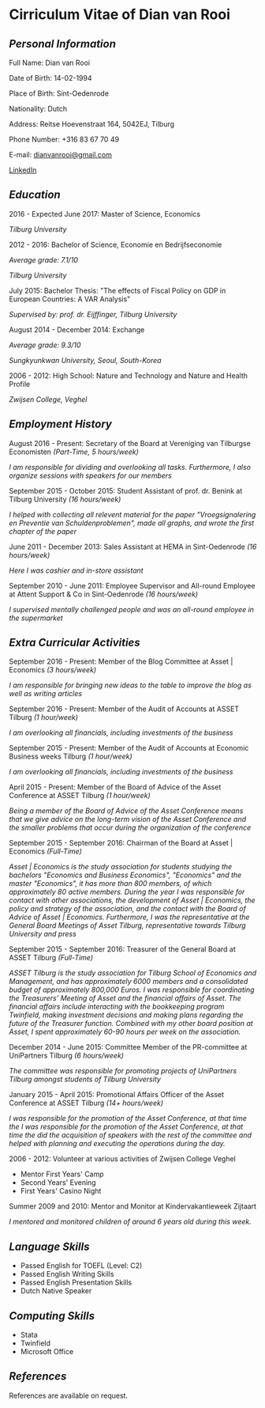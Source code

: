 **Cirriculum Vitae of Dian van Rooi**
====================

*Personal Information*
--------------------
Full Name:      Dian van Rooi

Date of Birth:  14-02-1994

Place of Birth: Sint-Oedenrode

Nationality:    Dutch

Address:        Reitse Hoevenstraat 164,
                5042EJ, Tilburg         
                
Phone Number:   +316 83 67 70 49

E-mail:         dianvanrooi@gmail.com

[LinkedIn](https://nl.linkedin.com/in/dian-van-rooi-2b1575b1)

*Education*
----------
2016 - Expected June 2017: Master of Science, Economics

*Tilburg University*

2012 - 2016: Bachelor of Science, Economie en Bedrijfseconomie

*Average grade: 7.1/10*

*Tilburg University*

July 2015: Bachelor Thesis: "The effects of Fiscal Policy on GDP in European Countries: A VAR Analysis"

*Supervised by: prof. dr. Eijffinger, Tilburg University*

August 2014 - December 2014: Exchange 

*Average grade: 9.3/10*

*Sungkyunkwan University, Seoul, South-Korea*

2006 - 2012: High School: Nature and Technology and Nature and Health Profile

*Zwijsen College, Veghel*

*Employment History*
--------------------

August 2016 - Present: Secretary of the Board at Vereniging van Tilburgse Economisten *(Part-Time, 5 hours/week)*

*I am responsible for dividing and overlooking all tasks. Furthermore, I also organize sessions with speakers for our members*

September 2015 - October 2015: Student Assistant of prof. dr. Benink at Tilburg University *(16 hours/week)*

*I helped with collecting all relevent material for the paper "Vroegsignalering en Preventie van Schuldenproblemen", made all graphs, and wrote the first chapter of the paper*

June 2011 - December 2013: Sales Assistant at HEMA in Sint-Oedenrode *(16 hours/week)*

*Here I was cashier and in-store assistant*

September 2010 - June 2011: Employee Supervisor and All-round Employee at Attent Support & Co in Sint-Oedenrode *(16 hours/week)*

*I supervised mentally challenged people and was an all-round employee in the supermarket*

*Extra Curricular Activities*
------------------------------

September 2016 - Present: Member of the Blog Committee at Asset | Economics *(3 hours/week)*

*I am responsible for bringing new ideas to the table to improve the blog as well as writing articles*

September 2016 - Present: Member of the Audit of Accounts at ASSET Tilburg *(1 hour/week)*

*I am overlooking all financials, including investments of the business*

September 2015 - Present: Member of the Audit of Accounts at Economic Business weeks Tilburg *(1 hour/week)*

*I am overlooking all financials, including investments of the business*

April 2015 - Present: Member of the Board of Advice of the Asset Conference at ASSET Tilburg *(1 hour/week)*

*Being a member of the Board of Advice of the Asset Conference means that we give advice on the long-term vision of the Asset Conference and the smaller problems that occur during the organization of the conference*

September 2015 - September 2016: Chairman of the Board at Asset | Economics *(Full-Time)*

*Asset | Economics is the study association for students studying the bachelors "Economics and Business Economics", "Economics" and the master "Economics", it has more than 800 members, of which approximately 80 active members. During the year I was responsible for contact with other associations, the development of Asset | Economics, the policy and strategy of the association, and the contact with the Board of Advice of Asset | Economics. Furthermore, I was the representative at the General Board Meetings of Asset Tilburg, representative towards Tilburg University and press*

September 2015 - September 2016: Treasurer of the General Board at ASSET Tilburg *(Full-Time)*

*ASSET Tilburg is the study association for Tilburg School of Economics and Management, and has approximately 6000 members and a consolidated budget of approximately 800,000 Euros. I was responsible for coordinating the Treasurers’ Meeting of Asset and the financial affairs of Asset. The financial affairs include interacting with the bookkeeping program Twinfield, making investment decisions and making plans regarding the future of the Treasurer function. Combined with my other board position at Asset, I spent approximately 60-90 hours per week on the association.*

December 2014 - June 2015: Committee Member of the PR-committee at UniPartners Tilburg *(6 hours/week)*

*The committee was responsible for promoting projects of UniPartners Tilburg amongst students of Tilburg University*

January 2015 - April 2015: Promotional Affairs Officer of the Asset Conference at ASSET Tilburg *(14+ hours/week)*

*I was responsible for the promotion of the Asset Conference, at that time the I was responsible for the promotion of the Asset Conference, at that time the did the acquisition of speakers with the rest of the committee and helped with planning and executing the operations during the day.*

2006 - 2012: Volunteer at various activities of Zwijsen College Veghel

* Mentor First Years' Camp
* Second Years' Evening
* First Years' Casino Night

Summer 2009 and 2010: Mentor and Monitor at Kindervakantieweek Zijtaart

*I mentored and monitored children of around 6 years old during this week.*

*Language Skills*
-----------------

* Passed English for TOEFL (Level: C2)
* Passed English Writing Skills
* Passed English Presentation Skills
* Dutch Native Speaker

*Computing Skills*
-------------------

* Stata
* Twinfield
* Microsoft Office

*References*
------------

References are available on request.
